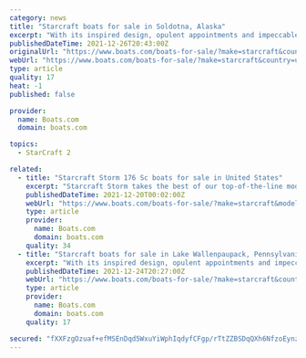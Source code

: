```yaml
---
category: news
title: "Starcraft boats for sale in Soldotna, Alaska"
excerpt: "With its inspired design, opulent appointments and impeccable fit and finish, Starcraft SX sets the standard that every other pontoon aspires to follow. But this is no show boat – with its standard HMX PR25 Performance Package,"
publishedDateTime: 2021-12-26T20:43:00Z
originalUrl: "https://www.boats.com/boats-for-sale/?make=starcraft&country=united-states&subdivision=alaska&city=soldotna"
webUrl: "https://www.boats.com/boats-for-sale/?make=starcraft&country=united-states&subdivision=alaska&city=soldotna"
type: article
quality: 17
heat: -1
published: false

provider:
  name: Boats.com
  domain: boats.com

topics:
  - StarCraft 2

related:
  - title: "Starcraft Storm 176 Sc boats for sale in United States"
    excerpt: "Starcraft Storm takes the best of our top-of-the-line models and packs it into a more compact footprint that's easy to trailer and even easier to afford."
    publishedDateTime: 2021-12-20T00:02:00Z
    webUrl: "https://www.boats.com/boats-for-sale/?make=starcraft&model=storm-176-sc&country=united-states"
    type: article
    provider:
      name: Boats.com
      domain: boats.com
    quality: 34
  - title: "Starcraft boats for sale in Lake Wallenpaupack, Pennsylvania"
    excerpt: "With its inspired design, opulent appointments and impeccable fit and finish, Starcraft SX sets the standard that every other pontoon aspires to follow. But this is no show boat – with its standard HMX PR25 Performance Package,"
    publishedDateTime: 2021-12-24T20:27:00Z
    webUrl: "https://www.boats.com/boats-for-sale/?make=starcraft&country=united-states&subdivision=pennsylvania&city=lake-wallenpaupack"
    type: article
    provider:
      name: Boats.com
      domain: boats.com
    quality: 17

secured: "fXXFzgOzuaf+efMSEnDqd5WxuYiWphIqdyfCFgp/rTtZZBSDqQXh6NfzoEynz75+JU4M38MglaNr8sS23Xje+AvF6C9R7LmxQBNjvtoXOCwNUuxK9DeZ+RUAYsGhdVB03QoJsgJaarnSGpAuJaOceSkJoSxlwRO+hoirOQWIq6IGqmC7uJ7fAkCjJB7bo3XWiUPen6XgWQkt8Ipg6EW1h2U49zZOMgQoK5sCRrP0/1NYvViWHON6a81w/o20OyvAiRKVKlnOh1FWMrfJhBRUaXycJCfzgsiOG3Kq6YFe6NSKgAWoku5gqW6VKn6HcrdjYRb55/AHbaMw5S+wfskFXR1jL+fkCFYPlV+hnRdwEq8=;m2XGsnYft150frEUbKuX1Q=="
---
```



